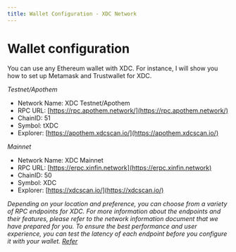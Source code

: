 ```yaml
---
title: Wallet Configuration - XDC Network
---
```



# Wallet configuration

You can use any Ethereum wallet with XDC. For instance, I will show you how to set up Metamask and Trustwallet for XDC.

   *Testnet/Apothem*

   - Network Name: XDC Testnet/Apothem
   - RPC URL: [https://rpc.apothem.network/](https://rpc.apothem.network/)
   - ChainID: 51
   - Symbol: tXDC
   - Explorer: [https://apothem.xdcscan.io/](https://apothem.xdcscan.io/)

   *Mainnet*

   - Network Name: XDC Mainnet
   - RPC URL: [https://erpc.xinfin.network](https://erpc.xinfin.network)
   - ChainID: 50
   - Symbol: XDC
   - Explorer: [https://xdcscan.io/](https://xdcscan.io/)
  

<!-- ## References - How to configure Trustwallet or Metamask

[Trustwallet](https://chrome.google.com/webstore/detail/trust-wallet/egjidjbpglichdcondbcbdnbeeppgdph)

After you install the Trustwallet in your browser, you can go to settings->network.

![img](../../xdcchain/img/mm.png) -->


*Depending on your location and preference, you can choose from a variety of RPC endpoints for XDC. For more information about the endpoints and their features, please refer to the network information document that we have prepared for you. To ensure the best performance and user experience, you can test the latency of each endpoint before you configure it with your wallet. [Refer](https://chainlist.org/)*
